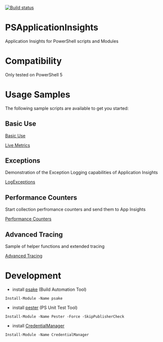 [![Build status](https://ci.appveyor.com/api/projects/status/srw27yfledi8oici/branch/master?svg=true)](https://ci.appveyor.com/project/MichelZ/psapplicationinsights/branch/master)

# PSApplicationInsights
Application Insights for PowerShell scripts and Modules

# Compatibility
Only tested on PowerShell 5

# Usage Samples
The following sample scripts are available to get you started:

## Basic Use
[Basic Use](https://github.com/PSApplicationInsights/PSApplicationInsights/blob/master/samples/Basic%20Use.ps1)

[Live Metrics](https://github.com/PSApplicationInsights/PSApplicationInsights/blob/master/samples/Live%20Metrics.ps1)

## Exceptions
Demonstration of the Exception Logging capabilities of Application Insights 

[LogExceptions](https://github.com/PSApplicationInsights/PSApplicationInsights/blob/master/samples/LogExceptions.ps1)

## Performance Counters
Start collection perfromance counters and send them to App Insights

[Performance Counters](https://github.com/PSApplicationInsights/PSApplicationInsights/blob/master/samples/PerformanceCounters.ps1)

## Advanced Tracing
Sample of helper functions and extended tracing

[Advanced Tracing](https://github.com/PSApplicationInsights/PSApplicationInsights/blob/master/samples/advanced%20tracing.ps1)

# Development
- install [psake](https://github.com/psake/psake) (Build Automation Tool)

`Install-Module -Name psake`

- install [pester](https://github.com/pester/Pester) (PS Unit Test Tool)

`Install-Module -Name Pester -Force -SkipPublisherCheck`

- install [CredentialManager](https://github.com/davotronic5000/PowerShell_Credential_Manager)

`Install-Module -Name CredentialManager`